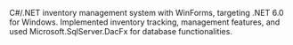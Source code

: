 C#/.NET inventory management system with WinForms, targeting .NET 6.0 for Windows. Implemented inventory tracking, management features, and used Microsoft.SqlServer.DacFx for database functionalities.
